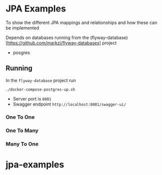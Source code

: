 # JPA Examples

To show the different JPA mappings and relationships and how these can be implemented

Depends on databases running from the (flyway-database)[https://github.com/markzi/flyway-databases] project
- posgres

## Running

In the ```flyway-database``` project run
```shell
./docker-compose-postgres-up.sh
```
- Server port is ```8081``` 
- Swagger endpoint ```http://localhost:8081/swagger-ui/```

### One To One

### One To Many

### Many To One
# jpa-examples

